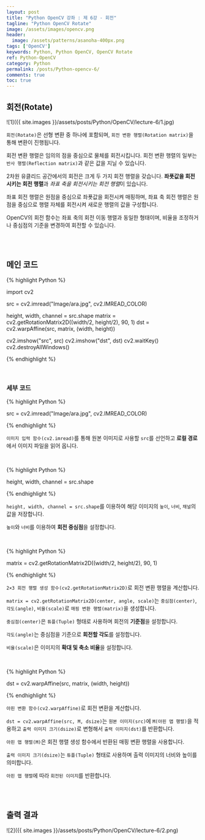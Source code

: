 ```yaml
---
layout: post
title: "Python OpenCV 강좌 : 제 6강 - 회전"
tagline: "Python OpenCV Rotate"
image: /assets/images/opencv.png
header:
  image: /assets/patterns/asanoha-400px.png
tags: ['OpenCV']
keywords: Python, Python OpenCV, OpenCV Rotate
ref: Python-OpenCV
category: Python
permalink: /posts/Python-opencv-6/
comments: true
toc: true
---
```


## 회전(Rotate)

![1]({{ site.images }}/assets/posts/Python/OpenCV/lecture-6/1.jpg)

`회전(Rotate)`은 선형 변환 중 하나에 포함되며, `회전 변환 행렬(Rotation matrix)`을 통해 변환이 진행됩니다.

회전 변환 행렬은 임의의 점을 중심으로 물체를 회전시킵니다. 회전 변환 행렬의 일부는 `반사 행렬(Reflection matrix)`과 같은 값을 지닐 수 있습니다.

2차원 유클리드 공간에서의 회전은 크게 두 가지 회전 행렬을 갖습니다. **좌푯값을 회전시키는 회전 행렬**과 *좌표 축을 회전시키는 회전 행렬*이 있습니다.

좌표 회전 행렬은 원점을 중심으로 좌푯값을 회전시켜 매핑하며, 좌표 축 회전 행렬은 원점을 중심으로 행렬 자체를 회전시켜 새로운 행렬의 값을 구성합니다.

OpenCV의 회전 함수는 좌표 축의 회전 이동 행렬과 동일한 형태이며, 비율을 조정하거나 중심점의 기준을 변경하여 회전할 수 있습니다. 

<br>
<br>

## 메인 코드

{% highlight Python %}

import cv2

src = cv2.imread("Image/ara.jpg", cv2.IMREAD_COLOR)

height, width, channel = src.shape
matrix = cv2.getRotationMatrix2D((width/2, height/2), 90, 1)
dst = cv2.warpAffine(src, matrix, (width, height))

cv2.imshow("src", src)
cv2.imshow("dst", dst)
cv2.waitKey()
cv2.destroyAllWindows()

{% endhighlight %}

<br>

### 세부 코드

{% highlight Python %}

src = cv2.imread("Image/ara.jpg", cv2.IMREAD_COLOR)

{% endhighlight %}

`이미지 입력 함수(cv2.imread)`를 통해 원본 이미지로 사용할 `src`를 선언하고 **로컬 경로**에서 이미지 파일을 읽어 옵니다.

<br>

{% highlight Python %}

height, width, channel = src.shape

{% endhighlight %}

`height, width, channel = src.shape`를 이용하여 해당 이미지의 `높이`, `너비`, `채널`의 값을 저장합니다.

`높이`와 `너비`를 이용하여 **회전 중심점**을 설정합니다.

<br>

{% highlight Python %}

matrix = cv2.getRotationMatrix2D((width/2, height/2), 90, 1)

{% endhighlight %}

`2×3 회전 행렬 생성 함수(cv2.getRotationMatrix2D)`로 회전 변환 행렬을 계산합니다.

`matrix = cv2.getRotationMatrix2D(center, angle, scale)`는 `중심점(center)`, `각도(angle)`, `비율(scale)`로 `매핑 변환 행렬(matrix)`을 생성합니다.

`중심점(center)`은 `튜플(Tuple)` 형태로 사용하며 회전의 **기준점**을 설정합니다.

`각도(angle)`는 중심점을 기준으로 **회전할 각도**를 설정합니다.

`비율(scale)`은 이미지의 **확대 및 축소 비율**을 설정합니다.

<br>

{% highlight Python %}

dst = cv2.warpAffine(src, matrix, (width, height))

{% endhighlight %}

`아핀 변환 함수(cv2.warpAffine)`로 회전 변환을 계산합니다.

`dst = cv2.warpAffine(src, M, dsize)`는 `원본 이미지(src)`에 `M(아핀 맵 행렬)`을 적용하고 `출력 이미지 크기(dsize)`로 변형해서 `출력 이미지(dst)`를 반환합니다.

`아핀 맵 행렬(M)`은 회전 행렬 생성 함수에서 반환된 매핑 변환 행렬을 사용합니다.

`출력 이미지 크기(dsize)`는 `튜플(Tuple)` 형태로 사용하며 출력 이미지의 너비와 높이를 의미합니다.

`아핀 맵 행렬`에 따라 `회전된 이미지`를 반환합니다.

<br>
<br>

## 출력 결과

![2]({{ site.images }}/assets/posts/Python/OpenCV/lecture-6/2.png)
